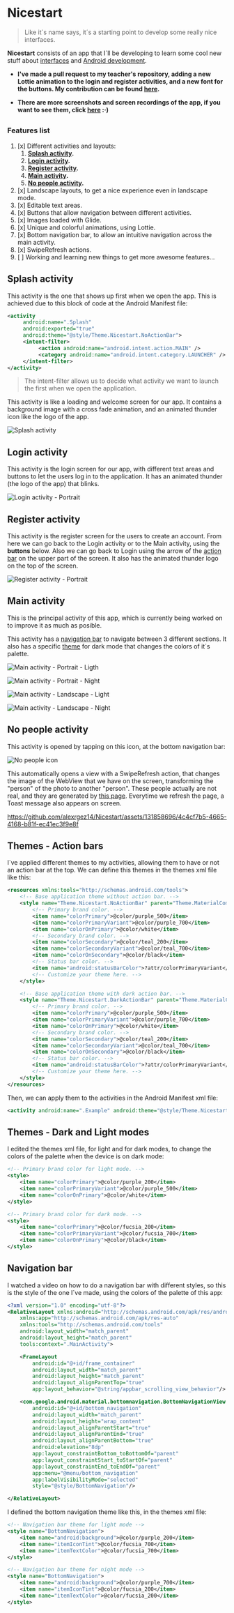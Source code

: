 # Nicestart
> Like it´s name says, it´s a starting point to develop some really nice
> interfaces.


**Nicestart** consists of an app that I´ll be developing to learn some
cool new stuff about
[interfaces](https://www.sciencedirect.com/topics/computer-science/interface-development)
and
[Android development](https://en.wikipedia.org/wiki/Android_software_development#:~:text=Android%20software%20development%20is%20the,other%20languages%20is%20also%20possible.).

- **I've made a pull request to my teacher's repository, adding a new
Lottie animation to the login and register activities, and a new font
for the buttons. My contribution can be found
[here](https://github.com/atomms/First/tree/alejandro23).**

- **There are more screenshots and screen recordings of the app, if you
want to see them, click [here](./img) :·)**

##
### Features list
1. [x] Different activities and layouts:
   1. **[Splash activity](#splash-activity).**
   2. **[Login activity](#login-activity).**
   3. **[Register activity](#register-activity).**
   4. **[Main activity](#main-activity).**
   5. **[No people activity](#no-people-activity).**
2. [x] Landscape layouts, to get a nice experience even in landscape
       mode.
3. [x] Editable text areas.
4. [x] Buttons that allow navigation between different activities.
5. [x] Images loaded with Glide.
6. [x] Unique and colorful animations, using Lottie.
7. [x] Bottom navigation bar, to allow an intuitive navigation across the main activity.
8. [x] SwipeRefresh actions.
9. [ ] Working and learning new things to get more awesome features...

## Splash activity
This activity is the one that shows up first when we open the app. This is achieved due to
this block of code at the Android Manifest file:

```xml
<activity
     android:name=".Splash"
     android:exported="true"
     android:theme="@style/Theme.Nicestart.NoActionBar">
     <intent-filter>
          <action android:name="android.intent.action.MAIN" />
          <category android:name="android.intent.category.LAUNCHER" />
     </intent-filter>
</activity>
```

> The intent-filter allows us to decide what activity we want to launch
> the first when we open the application.

This activity is like a loading and welcome screen for our app. It contains a background image with a
cross fade animation, and an animated thunder icon like the logo of the app.

![Splash activity](./img/Screenshot_splash_1.png)

## Login activity
This activity is the login screen for our app, with different text areas
and buttons to let the users log in to the application. It has an
animated thunder (the logo of the app) that blinks.

![Login activity - Portrait](./img/Screenshot_login_1.png)

## Register activity

This activity is the register screen for the users to create an account.
From here we can go back to the Login activity or to the Main activity,
using the **buttons** below. Also we can go back to Login using the
arrow of the [action bar](#themes---action-bars) on the upper part of
the screen. It also has the animated thunder logo on the top of the
screen.

![Register activity - Portrait](./img/Screenshot_register_1.png)

## Main activity

This is the principal activity of this app, which is currently being
worked on to improve it as much as posible.

This activity has a [navigation bar](#navigation-bar) to navigate
between 3 different sections. It also has a specific [theme](#themes---dark-and-light-modes) for
dark mode that changes the colors of it´s palette.

![Main activity - Portrait - Ligth](./img/Screenshot_main_1.png)

![Main activity - Portrait - Night](./img/Screenshot_main_dark_1.png)

![Main activity - Landscape - Light](./img/Screenshot_main_land_1.png)

![Main activity - Landscape - Night](./img/Screenshot_main_land_dark_1.png)

## No people activity

This activity is opened by tapping on this icon, at the bottom
navigation bar:

![No people icon](./img/Screenshot_Nopeople_icon.png)

This automatically opens a view with a SwipeRefresh action, that changes
the image of the WebView that we have on the screen, transforming the
"person" of the photo to another "person". These people actually are not
real, and they are generated by
[this page](https://thispersondoesnotexist.com). Everytime we refresh
the page, a Toast message also appears on screen.

https://github.com/alexrgez14/Nicestart/assets/131858696/4c4cf7b5-4665-4168-b81f-ec41ec3f9e8f

## Themes - Action bars

I´ve applied different themes to my activities, allowing them to have or
not an action bar at the top. We can define this themes in the themes
xml file like this:

```xml
<resources xmlns:tools="http://schemas.android.com/tools">
    <!-- Base application theme without action bar. -->
    <style name="Theme.Nicestart.NoActionBar" parent="Theme.MaterialComponents.DayNight.NoActionBar">
        <!-- Primary brand color. -->
        <item name="colorPrimary">@color/purple_500</item>
        <item name="colorPrimaryVariant">@color/purple_700</item>
        <item name="colorOnPrimary">@color/white</item>
        <!-- Secondary brand color. -->
        <item name="colorSecondary">@color/teal_200</item>
        <item name="colorSecondaryVariant">@color/teal_700</item>
        <item name="colorOnSecondary">@color/black</item>
        <!-- Status bar color. -->
        <item name="android:statusBarColor">?attr/colorPrimaryVariant</item>
        <!-- Customize your theme here. -->
    </style>

    <!-- Base application theme with dark action bar. -->
    <style name="Theme.Nicestart.DarkActionBar" parent="Theme.MaterialComponents.DayNight.DarkActionBar">
        <!-- Primary brand color. -->
        <item name="colorPrimary">@color/purple_500</item>
        <item name="colorPrimaryVariant">@color/purple_700</item>
        <item name="colorOnPrimary">@color/white</item>
        <!-- Secondary brand color. -->
        <item name="colorSecondary">@color/teal_200</item>
        <item name="colorSecondaryVariant">@color/teal_700</item>
        <item name="colorOnSecondary">@color/black</item>
        <!-- Status bar color. -->
        <item name="android:statusBarColor">?attr/colorPrimaryVariant</item>
        <!-- Customize your theme here. -->
    </style>
</resources>
```
Then, we can apply them to the activities in the Android Manifest xml
file:

```xml
<activity android:name=".Example" android:theme="@style/Theme.Nicestart.DarkActionBar"/>
```

## Themes - Dark and Light modes

I edited the themes xml file, for light and for dark modes, to change
the colors of the palette when the device is on dark mode:

```xml
<!-- Primary brand color for light mode. -->
<style>
    <item name="colorPrimary">@color/purple_200</item>
    <item name="colorPrimaryVariant">@color/purple_500</item>
    <item name="colorOnPrimary">@color/white</item>
</style>
```
```xml
<!-- Primary brand color for dark mode. -->
<style>
    <item name="colorPrimary">@color/fucsia_200</item>
    <item name="colorPrimaryVariant">@color/fucsia_700</item>
    <item name="colorOnPrimary">@color/black</item>
</style>
```

## Navigation bar

I watched a video on how to do a navigation bar with different styles,
so this is the style of the one I´ve made, using the colors of the
palette of this app:

```xml
<?xml version="1.0" encoding="utf-8"?>
<RelativeLayout xmlns:android="http://schemas.android.com/apk/res/android"
    xmlns:app="http://schemas.android.com/apk/res-auto"
    xmlns:tools="http://schemas.android.com/tools"
    android:layout_width="match_parent"
    android:layout_height="match_parent"
    tools:context=".MainActivity">

    <FrameLayout
        android:id="@+id/frame_container"
        android:layout_width="match_parent"
        android:layout_height="match_parent"
        android:layout_alignParentTop="true"
        app:layout_behavior="@string/appbar_scrolling_view_behavior"/>

    <com.google.android.material.bottomnavigation.BottomNavigationView
        android:id="@+id/bottom_navigation"
        android:layout_width="match_parent"
        android:layout_height="wrap_content"
        android:layout_alignParentStart="true"
        android:layout_alignParentEnd="true"
        android:layout_alignParentBottom="true"
        android:elevation="8dp"
        app:layout_constraintBottom_toBottomOf="parent"
        app:layout_constraintStart_toStartOf="parent"
        app:layout_constraintEnd_toEndOf="parent"
        app:menu="@menu/bottom_navigation"
        app:labelVisibilityMode="selected"
        style="@style/BottomNavigation"/>

</RelativeLayout>
```

I defined the bottom navigation theme like this, in the themes xml file:

```xml
<!-- Navigation bar theme for light mode -->
<style name="BottomNavigation">
    <item name="android:background">@color/purple_200</item>
    <item name="itemIconTint">@color/fucsia_700</item>
    <item name="itemTextColor">@color/fucsia_700</item>
</style>
```
```xml
<!-- Navigation bar theme for night mode -->
<style name="BottomNavigation">
    <item name="android:background">@color/purple_700</item>
    <item name="itemIconTint">@color/fucsia_200</item>
    <item name="itemTextColor">@color/fucsia_200</item>
</style>
```
